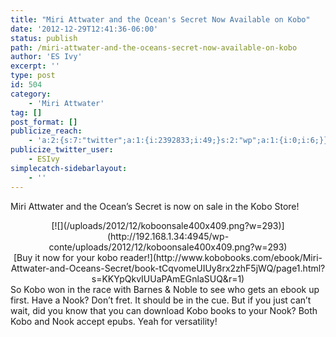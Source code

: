 ```yaml
---
title: "Miri Attwater and the Ocean's Secret Now Available on Kobo"
date: '2012-12-29T12:41:36-06:00'
status: publish
path: /miri-attwater-and-the-oceans-secret-now-available-on-kobo
author: 'ES Ivy'
excerpt: ''
type: post
id: 504
category:
    - 'Miri Attwater'
tag: []
post_format: []
publicize_reach:
    - 'a:2:{s:7:"twitter";a:1:{i:2392833;i:49;}s:2:"wp";a:1:{i:0;i:6;}}'
publicize_twitter_user:
    - ESIvy
simplecatch-sidebarlayout:
    - ''
---
```

Miri Attwater and the Ocean’s Secret is now on sale in the Kobo Store!

<div class="separator" style="clear:both;text-align:center;">[![](/uploads/2012/12/koboonsale400x409.png?w=293)](http://192.168.1.34:4945/wp-conte/uploads/2012/12/koboonsale400x409.png?w=293)</div><div style="text-align:center;">[Buy it now for your kobo reader!](http://www.kobobooks.com/ebook/Miri-Attwater-and-Oceans-Secret/book-tCqvomeUIUy8rx2zhF5jWQ/page1.html?s=KKYpQkvIUUaPAmEGnlaSUQ&r=1)</div><div style="text-align:center;"></div><div style="text-align:left;">So Kobo won in the race with Barnes &amp; Noble to see who gets an ebook up first. Have a Nook? Don’t fret. It should be in the cue. But if you just can’t wait, did you know that you can download Kobo books to your Nook? Both Kobo and Nook accept epubs. Yeah for versatility!</div>